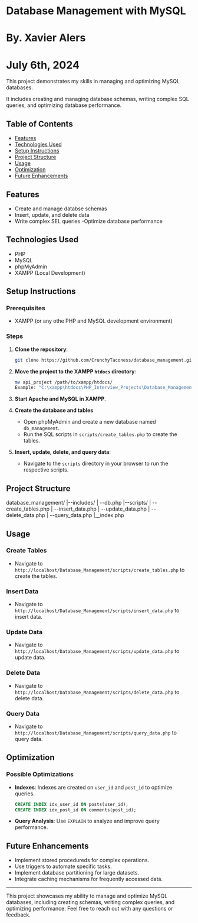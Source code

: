 # Database Management with MySQL
# By. Xavier Alers
# July 6th, 2024

This project demonstrates my skills in managing and optimizing MySQL databases.

It includes creating and managing database schemas, writing complex SQL queries, and optimizing database performance.

## Table of Contents
- [Features](#features)
- [Technologies Used](#technologies-used)
- [Setup Instructions](#setup-instructions)
- [Project Structure](#project-structure)
- [Usage](#usage)
- [Optimization](#optimization)
- [Future Enhancements](#future-enhancements)

## Features
- Create and manage databse schemas
- Insert, update, and delete data
- Write complex SEL queries
-Optimize database performance

## Technologies Used
- PHP
- MySQL
- phpMyAdmin
- XAMPP (Local Development)

## Setup Instructions
### Prerequisites
- XAMPP (or any othe PHP and MySQL development environment)

### Steps
1. **Clone the repository**:
    ```bash
    git clone https://github.com/CrunchyTaconess/database_management.git
    ```

2. **Move the project to the XAMPP `htdocs` directory**:
    ```bash
    mv api_project /path/to/xampp/htdocs/
    Example: "C:\xampp\htdocs\PHP_Interview_Projects\Database_Management
    ```

3. **Start Apache and MySQL in XAMPP**.

4. **Create the database and tables**
    - Open phpMyAdmin and create a new database named `db_management`.
    - Run the SQL scripts in `scripts/create_tables.php` to create the tables.

5. **Insert, update, delete, and query data**:
    - Navigate to the `scripts` directory in your browser to run the respective scripts.

## Project Structure
database_management/
|--includes/
|  --db.php
|--scripts/
|  --create_tables.php
|  --insert_data.php
|  --update_data.php
|  --delete_data.php
|  --query_data.php
|__index.php

## Usage
### Create Tables
- Navigate to `http://localhost/Database_Management/scripts/create_tables.php` to create the tables.

### Insert Data
- Navigate to `http://localhost/Database_Management/scripts/insert_data.php` to insert data.

### Update Data
- Navigate to `http://localhost/Database_Management/scripts/update_data.php` to update data.

### Delete Data
- Navigate to `http://localhost/Database_Management/scripts/delete_data.php` to delete data.

### Query Data
- Navigate to `http://localhost/Database_Management/scripts/query_data.php` to query data.

## Optimization
### Possible Optimizations
- **Indexes**: Indexes are created on `user_id` and `post_id` to optimize queries.
    ```sql
    CREATE INDEX idx_user_id ON posts(user_id);
    CREATE INDEX idx_post_id ON comments(post_id);
    ```

- **Query Analysis**: Use `EXPLAIN` to analyze and improve query performance.

## Future Enhancements
- Implement stored procedureds for complex operations.
- Use triggers to automate specific tasks.
- Implement database partitioning for large datasets.
- Integrate caching mechanisms for frequently accessed data.

---

This project showcases my ability to manage and optimize MySQL databases, including creating schemas, writing complex queries, and optimizing performance. Feel free to reach out with any questions or feedback.